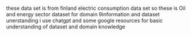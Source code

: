 # 

these data set is from finland electric consumption data set so these is Oil and energy sector dataset for domain 9information and dataset unerstanding i use chatgpt and some google resources for basic understanding of dataset and domain knowledge
